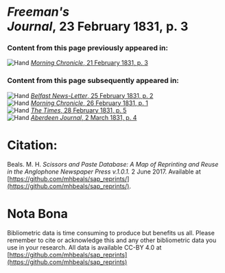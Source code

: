 # *Freeman's Journal*, 23 February 1831, p. 3  
  
### Content from this page previously appeared in:  
![Hand](http://scissorsandpaste.net/wp-content/uploads/2017/06/smallhandpointer.png) [*Morning Chronicle*, 21 February 1831, p. 3](https://mhbeals.github.io/sap_html/Morning-Chronicle/Morning-Chronicle-21-February-1831-p-3)  
  
### Content from this page subsequently appeared in:  
![Hand](http://scissorsandpaste.net/wp-content/uploads/2017/06/smallhandpointer.png) [*Belfast News-Letter*, 25 February 1831, p. 2](https://mhbeals.github.io/sap_html/Belfast-News-Letter/Belfast-News-Letter-25-February-1831-p-2)  
![Hand](http://scissorsandpaste.net/wp-content/uploads/2017/06/smallhandpointer.png) [*Morning Chronicle*, 26 February 1831, p. 1](https://mhbeals.github.io/sap_html/Morning-Chronicle/Morning-Chronicle-26-February-1831-p-1)  
![Hand](http://scissorsandpaste.net/wp-content/uploads/2017/06/smallhandpointer.png) [*The Times*, 28 February 1831, p. 5](https://mhbeals.github.io/sap_html/The-Times/The-Times-28-February-1831-p-5)  
![Hand](http://scissorsandpaste.net/wp-content/uploads/2017/06/smallhandpointer.png) [*Aberdeen Journal*, 2 March 1831, p. 4](https://mhbeals.github.io/sap_html/Aberdeen-Journal/Aberdeen-Journal-2-March-1831-p-4)  


# Citation: 

Beals. M. H. *Scissors and Paste Database: A Map of Reprinting and Reuse in the Anglophone Newspaper Press v.1.0.1.* 2 June 2017. Available at [https://github.com/mhbeals/sap_reprints/](https://github.com/mhbeals/sap_reprints/). 

# Nota Bona

Bibliometric data is time consuming to produce but benefits us all. Please remember to cite or acknowledge this and any other bibliometric data you use in your research. All data is available CC-BY 4.0 at [https://github.com/mhbeals/sap_reprints](https://github.com/mhbeals/sap_reprints)